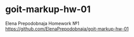 # goit-markup-hw-01
Elena Prepodobnaja Homework №1
https://github.com/ElenaPrepodobnaja/goit-markup-hw-01
